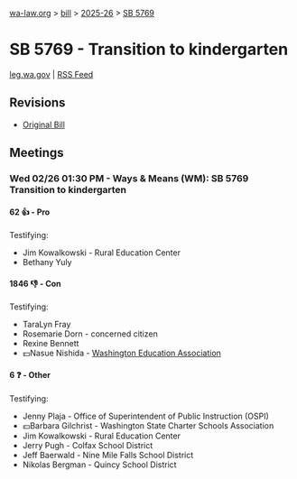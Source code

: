 [wa-law.org](/) > [bill](/bill/) > [2025-26](/bill/2025-26/) > [SB 5769](/bill/2025-26/sb/5769/)

# SB 5769 - Transition to kindergarten
[leg.wa.gov](https://app.leg.wa.gov/billsummary?BillNumber=5769&Year=2025&Initiative=false) | [RSS Feed](./rss.xml)

## Revisions
* [Original Bill](1/)

## Meetings
### Wed 02/26 01:30 PM - Ways & Means (WM): SB 5769 Transition to kindergarten
#### 62 👍 - Pro
Testifying:
* Jim Kowalkowski - Rural Education Center
* Bethany Yuly

#### 1846 👎 - Con
Testifying:
* TaraLyn Fray
* Rosemarie Dorn - concerned citizen
* Rexine Bennett
* 💵Nasue Nishida - [Washington Education Association](/org/washington_education_association/)

#### 6 ❓ - Other
Testifying:
* Jenny Plaja - Office of Superintendent of Public Instruction (OSPI)
* 💵Barbara Gilchrist - Washington State Charter Schools Association
* Jim Kowalkowski - Rural Education Center
* Jerry Pugh - Colfax School District
* Jeff Baerwald - Nine Mile Falls School District
* Nikolas Bergman - Quincy School District
